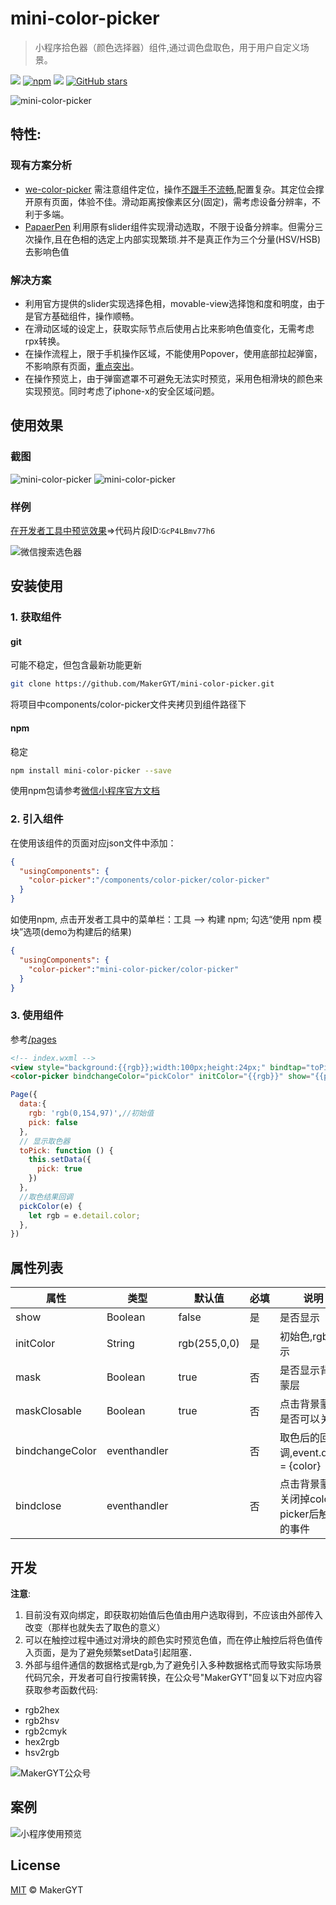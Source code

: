 # mini-color-picker

> 小程序拾色器（颜色选择器）组件,通过调色盘取色，用于用户自定义场景。

[![](https://img.shields.io/npm/v/mini-color-picker.svg)](https://www.npmjs.com/package/mini-color-picker/)
[![npm](https://img.shields.io/npm/dw/mini-color-picker)](https://www.npmjs.com/package/mini-color-picker)
[![](https://img.shields.io/badge/basicLib->=2.2.3-brightgreen?logo=wechat)]()
[![GitHub stars](https://img.shields.io/github/stars/MakerGYT/mini-color-picker?style=social)](https://github.com/MakerGYT/mini-color-picker/stargazers)


![mini-color-picker](https://cdn.jsdelivr.net/gh/makergyt/mini-color-picker/screenshot/poster.png)

## 特性:
### 现有方案分析
- [we-color-picker](https://github.com/KirisakiAria/we-color-picker)
需注意组件定位，操作[不跟手不流畅](https://developers.weixin.qq.com/community/develop/doc/00084ae5e400a8ae58e78263553c06#0006ae9d7c0ea05fe298cc59e514),配置复杂。其定位会撑开原有页面，体验不佳。滑动距离按像素区分(固定)，需考虑设备分辨率，不利于多端。
- [PapaerPen](https://www.jianshu.com/p/989b580168cd)
利用原有slider组件实现滑动选取，不限于设备分辨率。但需分三次操作,且在色相的选定上内部实现繁琐.并不是真正作为三个分量(HSV/HSB)去影响色值

### 解决方案
- 利用官方提供的slider实现选择色相，movable-view选择饱和度和明度，由于是官方基础组件，操作顺畅。
- 在滑动区域的设定上，获取实际节点后使用占比来影响色值变化，无需考虑rpx转换。
- 在操作流程上，限于手机操作区域，不能使用Popover，使用底部拉起弹窗，不影响原有页面，[重点突出](https://developers.weixin.qq.com/miniprogram/design/#%E9%87%8D%E7%82%B9%E7%AA%81%E5%87%BA)。
- 在操作预览上，由于弹窗遮罩不可避免无法实时预览，采用色相滑块的颜色来实现预览。同时考虑了iphone-x的安全区域问题。

## 使用效果
### 截图

![mini-color-picker](https://cdn.jsdelivr.net/gh/makergyt/mini-color-picker/screenshot/demo.png)
![mini-color-picker](https://cdn.jsdelivr.net/gh/makergyt/mini-color-picker/screenshot/demo.gif)

### 样例

[在开发者工具中预览效果](https://developers.weixin.qq.com/s/GcP4LBmv77h6)=>代码片段ID:`GcP4LBmv77h6`

![微信搜索选色器](https://cdn.jsdelivr.net/gh/makergyt/mini-color-picker/screenshot/search.png)
## 安装使用
### 1. 获取组件
#### git
可能不稳定，但包含最新功能更新
```sh
git clone https://github.com/MakerGYT/mini-color-picker.git
```
将项目中components/color-picker文件夹拷贝到组件路径下
#### npm
稳定
```sh
npm install mini-color-picker --save
```
使用npm包请参考[微信小程序官方文档](https://developers.weixin.qq.com/miniprogram/dev/devtools/npm.html)

### 2. 引入组件
在使用该组件的页面对应json文件中添加：
```json
{
  "usingComponents": {
    "color-picker":"/components/color-picker/color-picker" 
  }
}
```
如使用npm,
点击开发者工具中的菜单栏：工具 --> 构建 npm;
勾选“使用 npm 模块”选项(demo为构建后的结果)
```json
{
  "usingComponents": {
    "color-picker":"mini-color-picker/color-picker" 
  }
}
```

### 3. 使用组件
参考[/pages](https://github.com/makergyt/mini-color-picker/tree/master/pages/index)
```html
<!-- index.wxml -->
<view style="background:{{rgb}};width:100px;height:24px;" bindtap="toPick"></view>
<color-picker bindchangeColor="pickColor" initColor="{{rgb}}" show="{{pick}}" />
```
```js
Page({
  data:{
    rgb: 'rgb(0,154,97)',//初始值
    pick: false
  },
  // 显示取色器
  toPick: function () {
    this.setData({
      pick: true
    })
  },
  //取色结果回调
  pickColor(e) {
    let rgb = e.detail.color;
  },
}) 
```
## 属性列表
| 属性 |类型| 默认值|必填|说明|
| -- | --|--|--|--|
| show | Boolean | false | 是 |是否显示 |
|initColor| String | rgb(255,0,0)| 是　|初始色,rgb表示|
|mask | Boolean |true | 否 |是否显示背景蒙层|
|maskClosable | Boolean | true | 否 |点击背景蒙层是否可以关闭 |
|bindchangeColor|eventhandler| | 否 | 取色后的回调,event.detail = {color} |
|bindclose|eventhandler||否| 点击背景蒙层关闭掉color-picker后触发的事件|

## 开发
**注意**:
1. 目前没有双向绑定，即获取初始值后色值由用户选取得到，不应该由外部传入改变（那样也就失去了取色的意义）
2. 可以在触控过程中通过对滑块的颜色实时预览色值，而在停止触控后将色值传入页面，是为了避免频繁setData引起阻塞．
3. 外部与组件通信的数据格式是rgb,为了避免引入多种数据格式而导致实际场景代码冗余，开发者可自行按需转换，在公众号"MakerGYT"回复以下对应内容获取参考函数代码:
- rgb2hex
- rgb2hsv
- rgb2cmyk
- hex2rgb
- hsv2rgb

![MakerGYT公众号](https://cdn.blog.makergyt.com/images/landmark-wechat_official-qrcode.jpg)

## 案例
![小程序使用预览](https://cdn.blog.makergyt.com/mini/assets/poster-H.png)
## License
[MIT](https://github.com/MakerGYT/mini-color-picker/blob/master/LICENSE) © MakerGYT